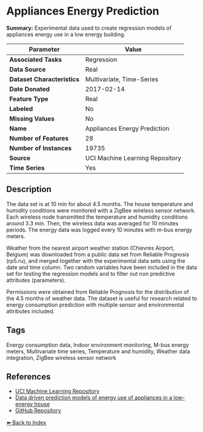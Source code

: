 # Appliances Energy Prediction

**Summary:** Experimental data used to create regression models of appliances energy use in a low energy building.

| Parameter | Value |
| --- | --- |
| **Associated Tasks** | Regression |
| **Data Source** | Real |
| **Dataset Characteristics** | Multivariate, Time-Series |
| **Date Donated** | 2017-02-14 |
| **Feature Type** | Real |
| **Labeled** | No |
| **Missing Values** | No |
| **Name** | Appliances Energy Prediction |
| **Number of Features** | 28 |
| **Number of Instances** | 19735 |
| **Source** | UCI Machine Learning Repository |
| **Time Series** | Yes |

## Description

The data set is at 10 min for about 4.5 months. The house temperature and humidity conditions were monitored with a ZigBee wireless sensor network. Each wireless node transmitted the temperature and humidity conditions around 3.3 min. Then, the wireless data was averaged for 10 minutes periods. The energy data was logged every 10 minutes with m-bus energy meters.

Weather from the nearest airport weather station (Chievres Airport, Belgium) was downloaded from a public data set from Reliable Prognosis (rp5.ru), and merged together with the experimental data sets using the date and time column. Two random variables have been included in the data set for testing the regression models and to filter out non predictive attributes (parameters).

Permissions were obtained from Reliable Prognosis for the distribution of the 4.5 months of weather data. The dataset is useful for research related to energy consumption prediction with multiple sensor and environmental attributes included.

## Tags

Energy consumption data, Indoor environment monitoring, M-bus energy meters, Multivariate time series, Temperature and humidity, Weather data integration, ZigBee wireless sensor network

## References

- [UCI Machine Learning Repository](https://archive.ics.uci.edu/dataset/374/appliances+energy+prediction)
- [Data driven prediction models of energy use of appliances in a low-energy house](https://www.semanticscholar.org/paper/28025ec6f4d5ab121bd91b36c754c0f0831d2433)
- [GitHub Repository](https://github.com/LuisM78/Appliances-energy-prediction-data)

[⬅️ Back to Index](../README.md)
